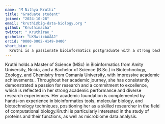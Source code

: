 ```yaml
---
name: "M Nithya Kruthi"
title: "Graduate student"
joined: "2024-10-28"
email: "kruthi@big-data-biology.org "
github: "Kruthimacha"
twitter: "_Kruthirao_"
gscholar: "LKNwticAAAAJ"
orcid: "0000-0002-4149-0400"
short_bio: >
  Kruthi is a passionate bioinformatics postgraduate with a strong background in research. Skilled in bioinformatics tools, biotechnology techniques, and committed to advancing genomic studies for the betterment of humanity. 
---
```


Kruthi holds a Master of Science (MSc) in Bioinformatics from Amity University, Noida, and a Bachelor of Science (B.Sc.) in Biotechnology, Zoology, and Chemistry from Osmania University, with impressive academic achievements.. Throughout her academic journey, she has consistently demonstrated a passion for research and a commitment to excellence, which is reflected in her strong academic performance and diverse research experiences. Her academic foundation is complemented by hands-on experience in bioinformatics tools, molecular biology, and biotechnology techniques, positioning her as a skilled researcher in the field of computational biology.Kruthi is particularly interested in the study of proteins and their functions, as well as microbiome data analysis.



